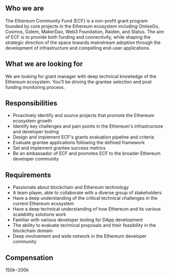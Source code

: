 
## Who we are

The Ethereum Community Fund (ECF) is a non-profit  grant program founded by core projects in the Ethereum ecosystem including OmiseGo, Cosmos, Golem, MakerDao, Web3 Foundation, Raiden, and Status. The aim of ECF is to provide both funding and connectivity, while shaping the strategic direction of the space towards mainstream adoption through the development of infrastructure and compelling end-user applications.

## What we are looking for
We are looking for grant manager with deep technical knowledge of the Ethereum ecosystem. You'll be driving the grantee selection and post funding monitoring process. 

## Responsibilities

- Proactively identify and source projects that promote the Ethereum ecosystem growth 
- Identify key challenges and pain points in the Ethereum's infrastructure and developer tooling 
- Design and implement ECF's grants evaluation pipeline and criteria 
- Evaluate grantee applications following the defined framework 
- Set and implement grantee success metrics 
- Be an ambassador of ECF and promotes ECF to the broader Ethereum developer community


## Requirements

- Passionate about blockchain and Ethereum technology 
- A team player, able to collaborate with a diverse group of stakeholders 
- Have a deep understanding of the critical technical challenges in the current Ethereum ecosystem 
- Have a deep technical understanding of how Ethereum and its various scalability solutions work 
- Familiar with various developer tooling for DApp development 
- The ability to evaluate technical proposals and their feasibility in the blockchain domain
- Deep involvement and wide network in the Ethereum developer community 



## Compensation
$150k-$200k
